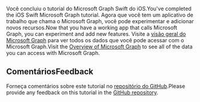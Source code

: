 <!-- markdownlint-disable MD002 MD041 -->

<span data-ttu-id="8c2c0-101">Você concluiu o tutorial do Microsoft Graph Swift do iOS.</span><span class="sxs-lookup"><span data-stu-id="8c2c0-101">You've completed the iOS Swift Microsoft Graph tutorial.</span></span> <span data-ttu-id="8c2c0-102">Agora que você tem um aplicativo de trabalho que chama o Microsoft Graph, você pode experimentar e adicionar novos recursos.</span><span class="sxs-lookup"><span data-stu-id="8c2c0-102">Now that you have a working app that calls Microsoft Graph, you can experiment and add new features.</span></span> <span data-ttu-id="8c2c0-103">Visite a [visão geral do Microsoft Graph](/graph/overview) para ver todos os dados que você pode acessar com o Microsoft Graph.</span><span class="sxs-lookup"><span data-stu-id="8c2c0-103">Visit the [Overview of Microsoft Graph](/graph/overview) to see all of the data you can access with Microsoft Graph.</span></span>

## <a name="feedback"></a><span data-ttu-id="8c2c0-104">Comentários</span><span class="sxs-lookup"><span data-stu-id="8c2c0-104">Feedback</span></span>

<span data-ttu-id="8c2c0-105">Forneça comentários sobre este tutorial no [repositório do GitHub](https://github.com/microsoftgraph/msgraph-training-ios-swift).</span><span class="sxs-lookup"><span data-stu-id="8c2c0-105">Please provide any feedback on this tutorial in the [GitHub repository](https://github.com/microsoftgraph/msgraph-training-ios-swift).</span></span>
